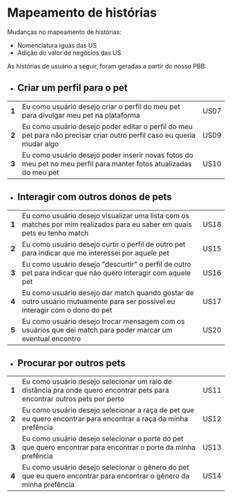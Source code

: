# Mapeamento de histórias
Mudanças no mapeamento de histórias:
* Nomenclatura iguas das US
* Adição do valor de negócios das US

As histórias de usuário a seguir, foram geradas a partir do nosso PBB:

* ## Criar um perfil para o pet
<table>
  <tr>
    <td> <b> 1 </b> </td> 
    <td> Eu como usuário desejo criar o perfil do meu pet para divulgar meu pet na plataforma <td>US07</td> 
  </tr>
  <tr>
    <td> <b> 2 </b> </td> 
    <td> Eu como usuário desejo poder editar o perfil do meu pet para não precisar criar outro perfil caso eu queria mudar algo <td>US09</td> 
  </tr>
  <tr>
    <td> <b> 3 </b> </td> 
    <td> Eu como usuário desejo poder inserir novas fotos do meu pet no meu perfil para manter fotos atualizadas do meu pet <td>US10</td> 
  </tr>
  
  </table>

* ## Interagir com outros donos de pets 
<table>
  <tr>
    <td> <b> 1 </b> </td> 
    <td> Eu como usuário desejo visualizar uma lista com os matches por mim realizados para eu saber em quais pets eu tenho match <td>US18</td> 
  </tr>
  <tr>
    <td> <b> 2 </b> </td> 
    <td> Eu como usuário desejo curtir o perfil de outro pet para indicar que me interessei por aquele pet <td>US15</td> 
  </tr>
  <tr>
    <td> <b> 3 </b> </td> 
    <td> Eu como usuário desejo "descurtir" o perfil de outro pet para indicar que não quero interagir com aquele pet <td>US16</td> 
  </tr>
  <tr>
    <td> <b> 4 </b> </td> 
    <td> Eu como usuário desejo dar match quando gostar de outro usuário mutuamente para ser possível eu interagir com o dono do pet <td>US17</td> 
  </tr>
  <tr>
    <td> <b> 5 </b> </td> 
    <td> Eu como usuário desejo trocar mensagem com os usuários que dei match para poder marcar um eventual encontro <td>US20</td> 
  </tr>
  </table>

* ## Procurar por outros pets
<table>
  <tr>
    <td> <b> 1 </b> </td> 
    <td> Eu como usuário desejo selecionar um raio de distância pra onde quero encontrar pets para encontrar outros pets por perto <td>US11</td> 
  </tr>
  <tr>
    <td> <b> 2 </b> </td> 
    <td> Eu como usuário desejo selecionar a raça de pet que eu quero encontrar para encontrar a raça da minha prefência <td>US12</td> 
  </tr>
  <tr>
    <td> <b> 3 </b> </td> 
    <td> Eu como usuário desejo selecionar o porte do pet que quero encontrar para encontrar o porte da minha prefência <td>US13</td> 
  </tr>
  <tr>
    <td> <b> 4 </b> </td> 
    <td> Eu como usuário desejo selecionar o gênero do pet que eu quero encontrar para encontrar o gênero da minha prefência <td>US14</td> 
  </tr>
  </table>
